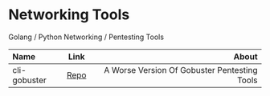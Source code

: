 # Networking Tools
Golang / Python Networking / Pentesting Tools


|Name|Link|About|
| :------------- | :----------: | -----------: |
|  cli-gobuster |   [Repo](https://github.com/self-rep/networktools/tree/main/cli-gobuster) | A Worse Version Of Gobuster Pentesting Tools |
